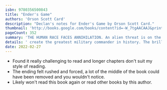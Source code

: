 ```yaml
---
isbn: 9780356500843
title: "Ender's Game"
authors: 'Orson Scott Card'
description: "Declan's notes for Ender's Game by Orson Scott Card."
thumbnail: 'http://books.google.com/books/content?id=-W_7tgAACAAJ&printsec=frontcover&img=1&zoom=5&source=gbs_api'
pageCount: 352
summary: 'THE HUMAN RACE FACES ANNIHILATION. An alien threat is on the horizon, ready to strike. And if humanity is to be defended, the government must'
details: ' create the greatest military commander in history. The brilliant young Ender Wiggin is their last hope. But first he must survive the rigours of a brutal military training program - to prove that he can be the leader of all leaders. A saviour for mankind must be produced, through whatever means possible. But are they creating a hero or a monster?'
date: 2022-02-27
---
```


- Found it really challenging to read and longer chapters don't suit my style of reading.
- The ending felt rushed and forced, a lot of the middle of the book could have been removed and you wouldn't notice.
- Likely won't read this book again or read other books by this author.
